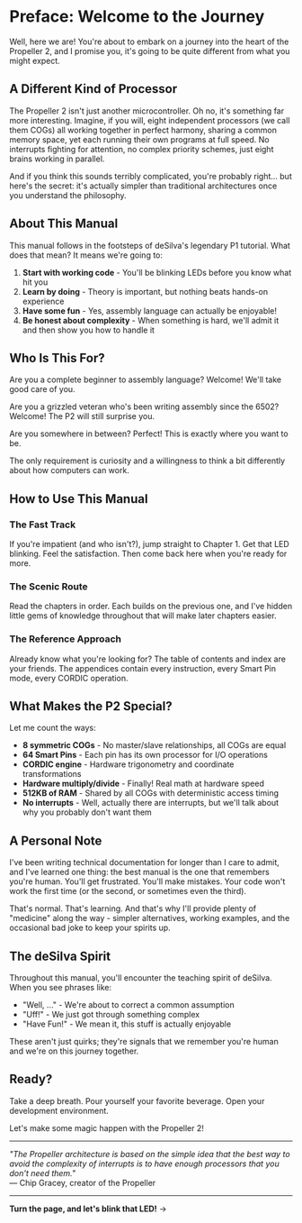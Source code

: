 # Preface: Welcome to the Journey

Well, here we are! You're about to embark on a journey into the heart of the Propeller 2, and I promise you, it's going to be quite different from what you might expect.

## A Different Kind of Processor

The Propeller 2 isn't just another microcontroller. Oh no, it's something far more interesting. Imagine, if you will, eight independent processors (we call them COGs) all working together in perfect harmony, sharing a common memory space, yet each running their own programs at full speed. No interrupts fighting for attention, no complex priority schemes, just eight brains working in parallel.

And if you think this sounds terribly complicated, you're probably right... but here's the secret: it's actually simpler than traditional architectures once you understand the philosophy.

## About This Manual

This manual follows in the footsteps of deSilva's legendary P1 tutorial. What does that mean? It means we're going to:

1. **Start with working code** - You'll be blinking LEDs before you know what hit you
2. **Learn by doing** - Theory is important, but nothing beats hands-on experience
3. **Have some fun** - Yes, assembly language can actually be enjoyable!
4. **Be honest about complexity** - When something is hard, we'll admit it and then show you how to handle it

## Who Is This For?

Are you a complete beginner to assembly language? Welcome! We'll take good care of you.

Are you a grizzled veteran who's been writing assembly since the 6502? Welcome! The P2 will still surprise you.

Are you somewhere in between? Perfect! This is exactly where you want to be.

The only requirement is curiosity and a willingness to think a bit differently about how computers can work.

## How to Use This Manual

### The Fast Track
If you're impatient (and who isn't?), jump straight to Chapter 1. Get that LED blinking. Feel the satisfaction. Then come back here when you're ready for more.

### The Scenic Route  
Read the chapters in order. Each builds on the previous one, and I've hidden little gems of knowledge throughout that will make later chapters easier.

### The Reference Approach
Already know what you're looking for? The table of contents and index are your friends. The appendices contain every instruction, every Smart Pin mode, every CORDIC operation.

## What Makes the P2 Special?

Let me count the ways:
- **8 symmetric COGs** - No master/slave relationships, all COGs are equal
- **64 Smart Pins** - Each pin has its own processor for I/O operations
- **CORDIC engine** - Hardware trigonometry and coordinate transformations
- **Hardware multiply/divide** - Finally! Real math at hardware speed
- **512KB of RAM** - Shared by all COGs with deterministic access timing
- **No interrupts** - Well, actually there are interrupts, but we'll talk about why you probably don't want them

## A Personal Note

I've been writing technical documentation for longer than I care to admit, and I've learned one thing: the best manual is the one that remembers you're human. You'll get frustrated. You'll make mistakes. Your code won't work the first time (or the second, or sometimes even the third).

That's normal. That's learning. And that's why I'll provide plenty of "medicine" along the way - simpler alternatives, working examples, and the occasional bad joke to keep your spirits up.

## The deSilva Spirit

Throughout this manual, you'll encounter the teaching spirit of deSilva. When you see phrases like:
- "Well, ..." - We're about to correct a common assumption
- "Uff!" - We just got through something complex
- "Have Fun!" - We mean it, this stuff is actually enjoyable

These aren't just quirks; they're signals that we remember you're human and we're on this journey together.

## Ready?

Take a deep breath. Pour yourself your favorite beverage. Open your development environment.

Let's make some magic happen with the Propeller 2!

---

*"The Propeller architecture is based on the simple idea that the best way to avoid the complexity of interrupts is to have enough processors that you don't need them."*  
— Chip Gracey, creator of the Propeller

---

**Turn the page, and let's blink that LED!** →